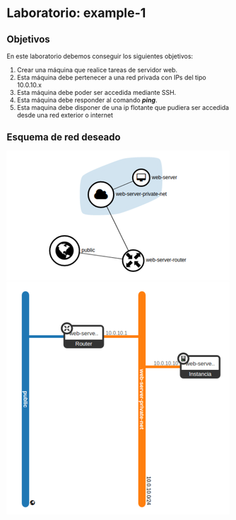 # Laboratorio: example-1

## Objetivos
En este laboratorio debemos conseguir los siguientes objetivos:

1. Crear una máquina que realice tareas de servidor web.
2. Esta máquina debe pertenecer a una red privada con IPs del tipo 10.0.10.x
3. Esta máquina debe poder ser accedida mediante SSH.
4. Esta máquina debe responder al comando ***ping***.
5. Esta maquina debe disponer de una ip flotante que pudiera ser accedida desde una red exterior o internet

## Esquema de red deseado
![](./images/example-1esquema-red.png)
![](./images/example1-topologia-red.png)
